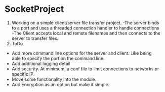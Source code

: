 # SocketProject

1. Working on a simple client/server file transfer project.
-The server binds to a port and uses a threaded connection handler to handle connections
-The Client accepts local and remote filenames and then connects to the server to transfer files.
2. ToDo
- Add more command line options for the server and client. Like being able to specify the port on the command line.
- Add additional logging detail
- Add security. At minimum, a conf file to limit connections to networks or specific IP.
- Move some functionality into the module.
- Add Encryption as an option but make it simple.

